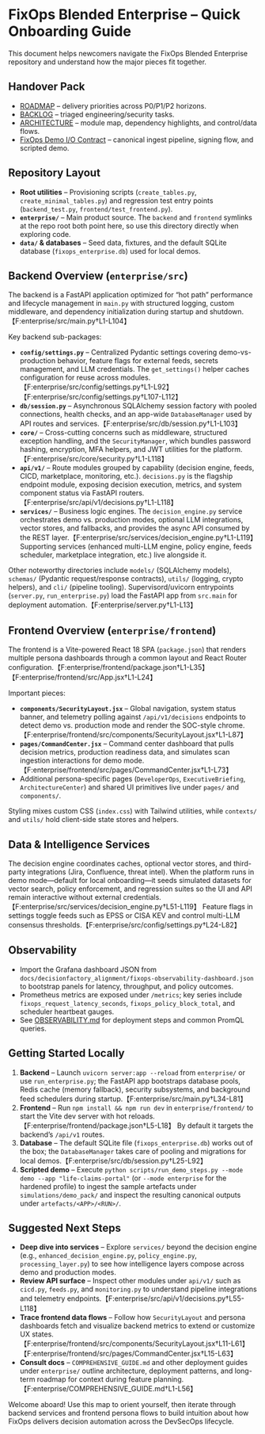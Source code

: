 # FixOps Blended Enterprise – Quick Onboarding Guide

This document helps newcomers navigate the FixOps Blended Enterprise repository and understand how the major pieces fit together.


## Handover Pack
- [ROADMAP](docs/ROADMAP.md) – delivery priorities across P0/P1/P2 horizons.
- [BACKLOG](docs/BACKLOG.csv) – triaged engineering/security tasks.
- [ARCHITECTURE](docs/ARCHITECTURE.md) – module map, dependency highlights, and control/data flows.
- [FixOps Demo I/O Contract](docs/FixOps_Demo_IO_Contract.md) – canonical ingest pipeline, signing flow, and scripted demo.

## Repository Layout
- **Root utilities** – Provisioning scripts (`create_tables.py`, `create_minimal_tables.py`) and regression test entry points (`backend_test.py`, `frontend/test_frontend.py`).
- **`enterprise/`** – Main product source. The `backend` and `frontend` symlinks at the repo root both point here, so use this directory directly when exploring code.
- **`data/` & databases** – Seed data, fixtures, and the default SQLite database (`fixops_enterprise.db`) used for local demos.

## Backend Overview (`enterprise/src`)
The backend is a FastAPI application optimized for “hot path” performance and lifecycle management in `main.py` with structured logging, custom middleware, and dependency initialization during startup and shutdown.【F:enterprise/src/main.py†L1-L104】

Key backend sub-packages:
- **`config/settings.py`** – Centralized Pydantic settings covering demo-vs-production behavior, feature flags for external feeds, secrets management, and LLM credentials. The `get_settings()` helper caches configuration for reuse across modules.【F:enterprise/src/config/settings.py†L1-L92】【F:enterprise/src/config/settings.py†L107-L112】
- **`db/session.py`** – Asynchronous SQLAlchemy session factory with pooled connections, health checks, and an app-wide `DatabaseManager` used by API routes and services.【F:enterprise/src/db/session.py†L1-L103】
- **`core/`** – Cross-cutting concerns such as middleware, structured exception handling, and the `SecurityManager`, which bundles password hashing, encryption, MFA helpers, and JWT utilities for the platform.【F:enterprise/src/core/security.py†L1-L118】
- **`api/v1/`** – Route modules grouped by capability (decision engine, feeds, CICD, marketplace, monitoring, etc.). `decisions.py` is the flagship endpoint module, exposing decision execution, metrics, and system component status via FastAPI routers.【F:enterprise/src/api/v1/decisions.py†L1-L118】
- **`services/`** – Business logic engines. The `decision_engine.py` service orchestrates demo vs. production modes, optional LLM integrations, vector stores, and fallbacks, and provides the async API consumed by the REST layer.【F:enterprise/src/services/decision_engine.py†L1-L119】 Supporting services (enhanced multi-LLM engine, policy engine, feeds scheduler, marketplace integration, etc.) live alongside it.

Other noteworthy directories include `models/` (SQLAlchemy models), `schemas/` (Pydantic request/response contracts), `utils/` (logging, crypto helpers), and `cli/` (pipeline tooling). Supervisord/uvicorn entrypoints (`server.py`, `run_enterprise.py`) load the FastAPI app from `src.main` for deployment automation.【F:enterprise/server.py†L1-L13】

## Frontend Overview (`enterprise/frontend`)
The frontend is a Vite-powered React 18 SPA (`package.json`) that renders multiple persona dashboards through a common layout and React Router configuration.【F:enterprise/frontend/package.json†L1-L35】【F:enterprise/frontend/src/App.jsx†L1-L24】

Important pieces:
- **`components/SecurityLayout.jsx`** – Global navigation, system status banner, and telemetry polling against `/api/v1/decisions` endpoints to detect demo vs. production mode and render the SOC-style chrome.【F:enterprise/frontend/src/components/SecurityLayout.jsx†L1-L87】
- **`pages/CommandCenter.jsx`** – Command center dashboard that pulls decision metrics, production readiness data, and simulates scan ingestion interactions for demo mode.【F:enterprise/frontend/src/pages/CommandCenter.jsx†L1-L73】
- Additional persona-specific pages (`DeveloperOps`, `ExecutiveBriefing`, `ArchitectureCenter`) and shared UI primitives live under `pages/` and `components/`.

Styling mixes custom CSS (`index.css`) with Tailwind utilities, while `contexts/` and `utils/` hold client-side state stores and helpers.

## Data & Intelligence Services
The decision engine coordinates caches, optional vector stores, and third-party integrations (Jira, Confluence, threat intel). When the platform runs in demo mode—default for local onboarding—it seeds simulated datasets for vector search, policy enforcement, and regression suites so the UI and API remain interactive without external credentials.【F:enterprise/src/services/decision_engine.py†L51-L119】 Feature flags in settings toggle feeds such as EPSS or CISA KEV and control multi-LLM consensus thresholds.【F:enterprise/src/config/settings.py†L24-L82】


## Observability
- Import the Grafana dashboard JSON from `docs/decisionfactory_alignment/fixops-observability-dashboard.json` to bootstrap panels for latency, throughput, and policy outcomes.
- Prometheus metrics are exposed under `/metrics`; key series include `fixops_request_latency_seconds`, `fixops_policy_block_total`, and scheduler heartbeat gauges.
- See [OBSERVABILITY.md](docs/OBSERVABILITY.md) for deployment steps and common PromQL queries.

## Getting Started Locally
1. **Backend** – Launch `uvicorn server:app --reload` from `enterprise/` or use `run_enterprise.py`; the FastAPI app bootstraps database pools, Redis cache (memory fallback), security subsystems, and background feed schedulers during startup.【F:enterprise/src/main.py†L34-L81】
2. **Frontend** – Run `npm install && npm run dev` in `enterprise/frontend/` to start the Vite dev server with hot reloads.【F:enterprise/frontend/package.json†L5-L18】 By default it targets the backend’s `/api/v1` routes.
3. **Database** – The default SQLite file (`fixops_enterprise.db`) works out of the box; the `DatabaseManager` takes care of pooling and migrations for local demos.【F:enterprise/src/db/session.py†L25-L92】
4. **Scripted demo** – Execute `python scripts/run_demo_steps.py --mode demo --app "life-claims-portal"` (or `--mode enterprise` for the hardened profile) to ingest the sample artefacts under `simulations/demo_pack/` and inspect the resulting canonical outputs under `artefacts/<APP>/<RUN>/`.

## Suggested Next Steps
- **Deep dive into services** – Explore `services/` beyond the decision engine (e.g., `enhanced_decision_engine.py`, `policy_engine.py`, `processing_layer.py`) to see how intelligence layers compose across demo and production modes.
- **Review API surface** – Inspect other modules under `api/v1/` such as `cicd.py`, `feeds.py`, and `monitoring.py` to understand pipeline integrations and telemetry endpoints.【F:enterprise/src/api/v1/decisions.py†L55-L118】
- **Trace frontend data flows** – Follow how `SecurityLayout` and persona dashboards fetch and visualize backend metrics to extend or customize UX states.【F:enterprise/frontend/src/components/SecurityLayout.jsx†L11-L61】【F:enterprise/frontend/src/pages/CommandCenter.jsx†L15-L63】
- **Consult docs** – `COMPREHENSIVE_GUIDE.md` and other deployment guides under `enterprise/` outline architecture, deployment patterns, and long-term roadmap for context during feature planning.【F:enterprise/COMPREHENSIVE_GUIDE.md†L1-L56】

Welcome aboard! Use this map to orient yourself, then iterate through backend services and frontend persona flows to build intuition about how FixOps delivers decision automation across the DevSecOps lifecycle.
